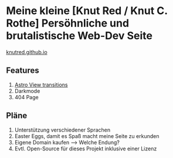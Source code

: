 # Meine kleine [Knut Red / Knut C. Rothe] Persöhnliche und brutalistische Web-Dev Seite

[knutred.github.io](https://knutred.github.io)

## Features

1. [Astro View transitions](https://docs.astro.build/en/guides/view-transitions/) 
2. Darkmode
3. 404 Page

## Pläne

1. Unterstützung verschiedener Sprachen
2. Easter Eggs, damit es Spaß macht meine Seite zu erkunden
3. Eigene Domain kaufen --> Welche Endung?
5. Evtl. Open-Source für dieses Projekt inklusive einer Lizenz
